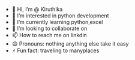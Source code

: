 - 👋 Hi, I’m @ Kiruthika
- 👀 I’m interested in python development
- 🌱 I’m currently learning python,excel
- 💞️ I’m looking to collaborate on 
- 📫 How to reach me on linkdin
- 😄 Pronouns: nothing anything else take it easy
- ⚡ Fun fact: traveling to manyplaces

